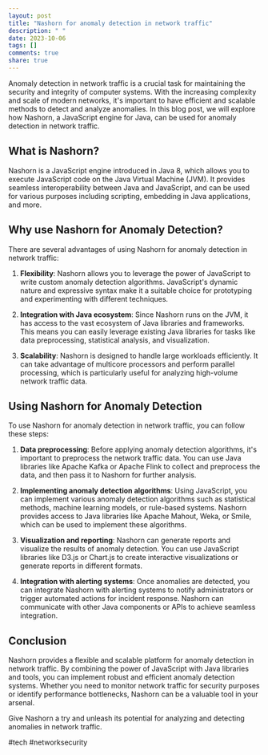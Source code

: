 ```yaml
---
layout: post
title: "Nashorn for anomaly detection in network traffic"
description: " "
date: 2023-10-06
tags: []
comments: true
share: true
---
```


Anomaly detection in network traffic is a crucial task for maintaining the security and integrity of computer systems. With the increasing complexity and scale of modern networks, it's important to have efficient and scalable methods to detect and analyze anomalies. In this blog post, we will explore how Nashorn, a JavaScript engine for Java, can be used for anomaly detection in network traffic.

## What is Nashorn?

Nashorn is a JavaScript engine introduced in Java 8, which allows you to execute JavaScript code on the Java Virtual Machine (JVM). It provides seamless interoperability between Java and JavaScript, and can be used for various purposes including scripting, embedding in Java applications, and more.

## Why use Nashorn for Anomaly Detection?

There are several advantages of using Nashorn for anomaly detection in network traffic:

1. **Flexibility**: Nashorn allows you to leverage the power of JavaScript to write custom anomaly detection algorithms. JavaScript's dynamic nature and expressive syntax make it a suitable choice for prototyping and experimenting with different techniques.

2. **Integration with Java ecosystem**: Since Nashorn runs on the JVM, it has access to the vast ecosystem of Java libraries and frameworks. This means you can easily leverage existing Java libraries for tasks like data preprocessing, statistical analysis, and visualization.

3. **Scalability**: Nashorn is designed to handle large workloads efficiently. It can take advantage of multicore processors and perform parallel processing, which is particularly useful for analyzing high-volume network traffic data.

## Using Nashorn for Anomaly Detection

To use Nashorn for anomaly detection in network traffic, you can follow these steps:

1. **Data preprocessing**: Before applying anomaly detection algorithms, it's important to preprocess the network traffic data. You can use Java libraries like Apache Kafka or Apache Flink to collect and preprocess the data, and then pass it to Nashorn for further analysis.

2. **Implementing anomaly detection algorithms**: Using JavaScript, you can implement various anomaly detection algorithms such as statistical methods, machine learning models, or rule-based systems. Nashorn provides access to Java libraries like Apache Mahout, Weka, or Smile, which can be used to implement these algorithms.

3. **Visualization and reporting**: Nashorn can generate reports and visualize the results of anomaly detection. You can use JavaScript libraries like D3.js or Chart.js to create interactive visualizations or generate reports in different formats.

4. **Integration with alerting systems**: Once anomalies are detected, you can integrate Nashorn with alerting systems to notify administrators or trigger automated actions for incident response. Nashorn can communicate with other Java components or APIs to achieve seamless integration.

## Conclusion

Nashorn provides a flexible and scalable platform for anomaly detection in network traffic. By combining the power of JavaScript with Java libraries and tools, you can implement robust and efficient anomaly detection systems. Whether you need to monitor network traffic for security purposes or identify performance bottlenecks, Nashorn can be a valuable tool in your arsenal.

Give Nashorn a try and unleash its potential for analyzing and detecting anomalies in network traffic.

#tech #networksecurity